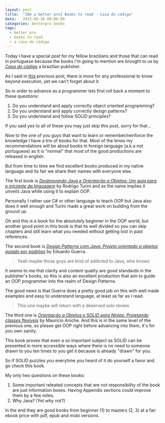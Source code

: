 ```yaml
---
layout: post
title:  "[Be a better pro] Books to read - Casa do código"
date:   2015-05-26 00:06:00
categories: betterpro books
tags:
  - better pro
  - books to read
  - a casa do código
---
```

Today I have a special post for my fellow brazilians and those that can read in portuguese because the books I'm going to mention are brought to us by *[Casa do código](http://www.casadocodigo.com.br/pages/sobre-a-casa-do-codigo)* a brazilian publisher.

As I said in [this](http://vnavarro.com.br/betterpro/books/2015/03/10/better-pro-books-01.html) previous post, there is more for any professional to know beyond execution, yet we can't forget about it.

So in order to advance as a programmer lets first roll back a moment to these questions:

1. Do you understand and apply correctly object oriented programming?
2. Do you understand and apply correctly design patterns?
3. Do you understand and follow SOLID principles?

If you said yes to all of these you may just skip this post, sorry for that...

Now to the one of you guys that want to learn or remember/reinforce the knowledge I have a trio of books for that. Most of the times my recommendations will be about books in foreign language (a.k.a not portuguese) as it is "normal" that most of the good productions are released in english.

But from time to time we find excellent books produced in my native language and its fair we share their names with everyone else.

The first book is *[Desbravando Java e Orientação a Objetos: Um guia para o iniciante da linguagem](http://www.casadocodigo.com.br/products/livro-orientacao-objetos-java)* by Rodrigo Turini and as the name implies it unveils Java while using it to explain OOP.

Personally I rather use C# or other language to teach OOP but Java also does it well enough and Turini made a great work on building from the ground up.

Oh and this is a book for the absolutely beginner in the OOP world, but another good point in this book is that its well divided so you can skip chapters and still learn what you needed without getting lost in past references.

The second book is *[Design Patterns com Java: Projeto orientado a objetos guiado por padrões](http://www.casadocodigo.com.br/products/livro-design-patterns)* by Eduardo Guerra.

> Yeah maybe those guys are kind of addicted to Java, who knows

It seems to me that clarity and content quality are good standards in the publisher's books, so this is also an excellent production that aim to guide an OOP programmer into the realm of Design Patterns.

The good news is that Guerra does a pretty good job on this with well made examples and easy to understand language, at least as far as I read.

> This one maybe will return with a deserved solo review

The third one is *[Orientação a Objetos e SOLID para Ninjas: Projetando classes flexíveis](http://www.casadocodigo.com.br/products/livro-oo-solid)* by Mauricio Aniche. And this is in the same level of the previous one, so please get OOP right before advancing into them, it's for you own sanity.

This book proves that even a so important subject as SOLID can be presented in more accessible ways where there is no need to someone drawn to you ten times to you get it because is already "drawn" for you.

So if SOLID puzzles you everytime you heard of it do yourself a favor and go check this book.

My only two questions on these books:

1. Some important releated concepts that are not responsibility of the book are just information boxes. Having Appendix sections could improve them by a few miles.
2. Why Java? (Yet why not?)

In the end they are good books from beginner (1) to masters (2, 3) at a fair ebook price with pdf, epub and mobi versions.

